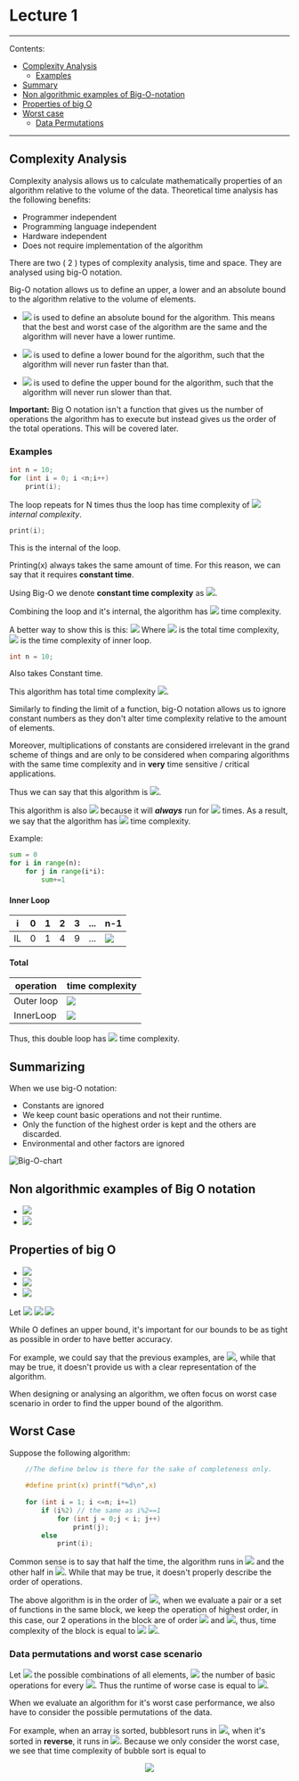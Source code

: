 # Lecture 1
  
  
___
Contents:
  
* [Complexity Analysis](#complexity-analysis )
  * [Examples](#examples )
* [Summary](#summarizing )
* [Non algorithmic examples of Big-O-notation](#non-algorithmic-examples-of-big-o-notation )
* [Properties of big O](#properties-of-big-o )
* [Worst case](#worst-case )
  * [Data Permutations](#data-permutations-and-worst-case-scenario )
  
___
  
## Complexity Analysis
  
  
Complexity analysis allows us to calculate mathematically properties of an algorithm relative to the volume of the data.
Theoretical time analysis has the following benefits:
  
* Programmer independent
* Programming language independent
* Hardware independent
* Does not require implementation of the algorithm
  
There are two ( 2 ) types of complexity analysis, time and space. They are analysed using big-O notation.
  
Big-O notation allows us to define an upper, a lower and an absolute bound to the algorithm relative to the volume of elements.
  
* <img src="https://latex.codecogs.com/gif.latex?&#x5C;Theta"/> is used to define an absolute bound for the algorithm. This means that the best and worst case of the algorithm are the same and the algorithm will never have a lower runtime.
  
* <img src="https://latex.codecogs.com/gif.latex?&#x5C;Omega"/> is used to define a lower bound for the algorithm, such that the algorithm will never run faster than that.
* <img src="https://latex.codecogs.com/gif.latex?{O}"/> is used to define the upper bound for the algorithm, such that the algorithm will never run slower than that.
  
__Important:__ Big O notation isn't a function that gives us the number of operations the algorithm has to execute but instead gives us the order of the total operations. This will be covered later.
  
### Examples
  
  
```C
int n = 10;
for (int i = 0; i <n;i++)
    print(i);
```
  
The loop repeats for  N times thus the loop has time complexity of <img src="https://latex.codecogs.com/gif.latex?O(n)%20&#x5C;times"/> _internal complexity_.
  
```C
print(i);
```
  
This is the internal of the loop.
  
Printing(x) always takes the same amount of time. For this reason, we can say that it requires __constant time__.
  
Using Big-O we denote __constant time complexity__ as <img src="https://latex.codecogs.com/gif.latex?&#x5C;Theta%20(1)"/>.
  
Combining the loop and it's internal, the algorithm has <img src="https://latex.codecogs.com/gif.latex?O(n)%20{&#x5C;times}%20O(1)%20=%20O(n)"/> time complexity.
  
A better way to show this is this:
<img src="https://latex.codecogs.com/gif.latex?T=%20&#x5C;Sigma_{i=1}^n%20IL"/>
Where <img src="https://latex.codecogs.com/gif.latex?T"/> is the total time complexity, <img src="https://latex.codecogs.com/gif.latex?IL"/> is the time complexity of inner loop.
  
```C
int n = 10;
```
  
Also takes Constant time.
  
This algorithm has total time complexity <img src="https://latex.codecogs.com/gif.latex?O(n)+O(1)%20=%20O(n)"/>.
  
Similarly to finding the limit of a function, big-O notation allows us to ignore constant numbers as they don't alter time complexity relative to the amount of elements.
  
Moreover, multiplications of constants are considered irrelevant in the grand scheme of things and are only to be considered when comparing algorithms with the same time complexity and in __very__ time sensitive / critical applications.
  
Thus we can say that this algorithm is <img src="https://latex.codecogs.com/gif.latex?{O(n)}"/>.
  
This algorithm is also <img src="https://latex.codecogs.com/gif.latex?&#x5C;Omega(n)"/> because it will ***always*** run for <img src="https://latex.codecogs.com/gif.latex?n"/> times. As a result, we say that the algorithm has <img src="https://latex.codecogs.com/gif.latex?&#x5C;Theta(n)"/> time complexity.
  
Example:
  
```python
sum = 0
for i in range(n):
    for j in range(i*i):
        sum+=1
```
  
#### Inner Loop
  
  
|i | 0 | 1 | 2 | 3| ...| n-1|
|-|-|-|-|-|-|-|
|IL|0|1|4|9| ... | <img src="https://latex.codecogs.com/gif.latex?{(n-1)^2}"/>|
  
#### Total
  
  
|operation| time complexity|
|-|-|
|Outer loop|<img src="https://latex.codecogs.com/gif.latex?{&#x5C;Sigma_{i=1}^nInnerLoop}"/>|
|InnerLoop|<img src="https://latex.codecogs.com/gif.latex?{&#x5C;Sigma_{j=1}^{i^2}1}"/>|
  
Thus, this double loop has <img src="https://latex.codecogs.com/gif.latex?{&#x5C;Theta(n*n^2)=&#x5C;Theta(n^3)}"/> time complexity.
  
## Summarizing
  
  
When we use big-O notation:
  
* Constants are ignored
* We keep count basic operations and not their runtime.
* Only the function of the highest order is kept and the others are discarded.
* Environmental and other factors are ignored
  
![Big-O-chart](../../images/big-O-chart.png )
  
## Non algorithmic examples of Big O notation
  
  
* <img src="https://latex.codecogs.com/gif.latex?{7*n*lnn%20+%20n^2}%20=%20O(n^2)"/>
* <img src="https://latex.codecogs.com/gif.latex?{20*n^3%20+%20nlogn%20+%205%20+%2023n^2}%20=%20O(n^3)"/>
  
## Properties of big O
  
  
* <img src="https://latex.codecogs.com/gif.latex?{O(X+Y)%20=%20O(X)+O(Y)}%20&#x5C;in%20max(O(X),O(Y))"/>
* <img src="https://latex.codecogs.com/gif.latex?{O(X*Y)%20=%20O(X)*O(Y)%20&#x5C;in%20O(X*Y)}"/>
* <img src="https://latex.codecogs.com/gif.latex?{O(cX)%20=%20O(X)}"/>
  
Let <img src="https://latex.codecogs.com/gif.latex?f(n)%20=%2016*n+20n^2%20+%203logn%20+%208"/> <img src="https://latex.codecogs.com/gif.latex?=%20O(n%20+%20n^2%20+logn%20+8)"/> <img src="https://latex.codecogs.com/gif.latex?=%20O(n%20+%20n^2%20+%20logn)%20=%20O(n^2)"/>
  
While O defines an upper bound, it's important for our bounds to be as tight as possible in order to have better accuracy.
  
For example, we could say that the previous examples, are <img src="https://latex.codecogs.com/gif.latex?O(n^4)"/>, while that may be true, it doesn't provide us with a clear representation of the algorithm.
  
When designing or analysing an algorithm, we often focus on worst case scenario in order to find the upper bound of the algorithm.
  
## Worst Case
  
  
Suppose the following algorithm:
  
```C
    //The define below is there for the sake of completeness only.
  
    #define print(x) printf("%d\n",x)
  
    for (int i = 1; i <=n; i+=1)
        if (i%2) // the same as i%2==1
            for (int j = 0;j < i; j++)
                print(j);
        else
            print(i);
```
  
Common sense is to say that half the time, the algorithm runs in <img src="https://latex.codecogs.com/gif.latex?O(n)"/> and the other half in <img src="https://latex.codecogs.com/gif.latex?O(n^2)"/>. While that may be true, it doesn't properly describe the order of operations.
  
The above algorithm is in the order of <img src="https://latex.codecogs.com/gif.latex?O(n^2)"/>, when we evaluate a pair or a set of functions in the same block, we keep the operation of highest order, in this case, our 2 operations in the block are of order <img src="https://latex.codecogs.com/gif.latex?O(1)"/> and <img src="https://latex.codecogs.com/gif.latex?O(n)"/>, thus,  time complexity of the block is equal to <img src="https://latex.codecogs.com/gif.latex?max&#x5C;{O(1),O(n)&#x5C;}"/> <img src="https://latex.codecogs.com/gif.latex?=O(n)"/>.
  
### Data permutations and worst case scenario
  
  
Let <img src="https://latex.codecogs.com/gif.latex?D_n"/> the possible combinations of all elements, <img src="https://latex.codecogs.com/gif.latex?t(I)"/> the number of basic operations for every <img src="https://latex.codecogs.com/gif.latex?i%20&#x5C;in%20D_n"/>. Thus the runtime of worse case is equal  to <img src="https://latex.codecogs.com/gif.latex?max%20&#x5C;{%20t(I)%20|%20I%20&#x5C;in%20D_n&#x5C;}"/>.
  
When we evaluate an algorithm for it's worst case performance, we also have to consider the possible permutations of the data.
  
For example, when an array is sorted, bubblesort runs in <img src="https://latex.codecogs.com/gif.latex?O(n)"/>, when it's sorted in __reverse__, it runs in <img src="https://latex.codecogs.com/gif.latex?O(n^2)"/>. Because we only consider the worst case, we see that time complexity of bubble sort is equal to <p align="center"><img src="https://latex.codecogs.com/gif.latex?max&#x5C;{t_{sorted},t_{reverse}&#x5C;}=%20t_{reverse}%20=%20O(n^2)"/></p>  
  
  